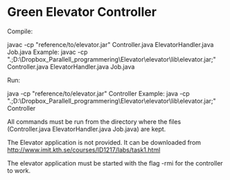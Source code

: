 # Green Elevator Controller

Compile:

javac -cp "reference/to/elevator.jar" Controller.java ElevatorHandler.java Job.java
Example: javac -cp ".;D:\Dropbox\_Parallell_programmering\Elevator\elevator\lib\elevator.jar;" Controller.java ElevatorHandler.java Job.java


Run:

java -cp "reference/to/elevator.jar" Controller
Example: java -cp ".;D:\Dropbox\_Parallell_programmering\Elevator\elevator\lib\elevator.jar;" Controller


All commands must be run from the directory where the files (Controller.java ElevatorHandler.java Job.java) are kept.

The Elevator application is not provided. It can be downloaded from http://www.imit.kth.se/courses/ID1217/labs/task1.html

The elevator application must be started with the flag -rmi for the controller to work.

